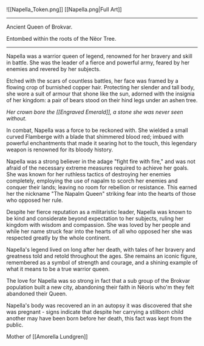 ![[Napella_Token.png]]
[[Napella.png|Full Art]]

---
Ancient Queen of Brokvar. 

Entombed within the roots of the Nëor Tree.

---

Napella was a warrior queen of legend, renowned for her bravery and skill in battle. She was the leader of a fierce and powerful army, feared by her enemies and revered by her subjects.

Etched with the scars of countless battles, her face was framed by a flowing crop of burnished copper hair. Protecting her slender and tall body, she wore a suit of armour that shone like the sun, adorned with the insignia of her kingdom: a pair of bears stood on their hind legs under an ashen tree.

*Her crown bore the [[Engraved Emerald]], a stone she was never seen without.*

In combat, Napella was a force to be reckoned with. She wielded a small curved Flamberge with a blade that shimmered blood red; imbued with powerful enchantments that made it searing hot to the touch, this legendary weapon is renowned for its bloody history.

Napella was a strong believer in the adage "fight fire with fire," and was not afraid of the necessary extreme measures required to achieve her goals. She was known for her ruthless tactics of destroying her enemies completely, employing the use of napalm to scorch her enemies and conquer their lands; leaving no room for rebellion or resistance. This earned her the nickname "The Napalm Queen" striking fear into the hearts of those who opposed her rule.

Despite her fierce reputation as a militaristic leader, Napella was known to be kind and considerate beyond expectation to her subjects, ruling her kingdom with wisdom and compassion. She was loved by her people and while her name struck fear into the hearts of all who opposed her she was respected greatly by the whole continent.

Napella's legend lived on long after her death, with tales of her bravery and greatness told and retold throughout the ages. She remains an iconic figure, remembered as a symbol of strength and courage, and a shining example of what it means to be a true warrior queen.

The love for Napella was so strong in fact that a sub group of the Brokvar population built a new city, abandoning their faith in Nëoris who'm they felt abandoned their Queen.

Napella's body was recovered an in an autopsy it was discovered that she was pregnant - signs indicate that despite her carrying a stillborn child another may have been born before her death, this fact was kept from the public. 


Mother of [[Amorella Lundgren]]